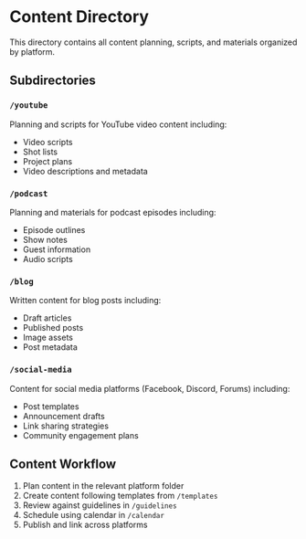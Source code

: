 # Content Directory

This directory contains all content planning, scripts, and materials organized by platform.

## Subdirectories

### `/youtube`
Planning and scripts for YouTube video content including:
- Video scripts
- Shot lists
- Project plans
- Video descriptions and metadata

### `/podcast`
Planning and materials for podcast episodes including:
- Episode outlines
- Show notes
- Guest information
- Audio scripts

### `/blog`
Written content for blog posts including:
- Draft articles
- Published posts
- Image assets
- Post metadata

### `/social-media`
Content for social media platforms (Facebook, Discord, Forums) including:
- Post templates
- Announcement drafts
- Link sharing strategies
- Community engagement plans

## Content Workflow

1. Plan content in the relevant platform folder
2. Create content following templates from `/templates`
3. Review against guidelines in `/guidelines`
4. Schedule using calendar in `/calendar`
5. Publish and link across platforms
